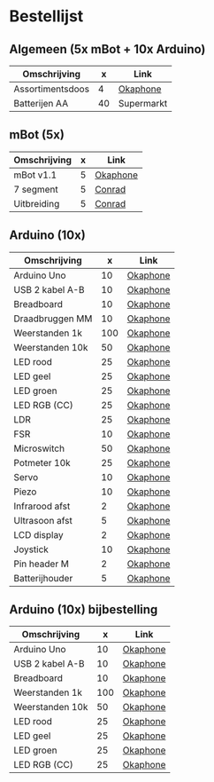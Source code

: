 # Bestellijst

## Algemeen (5x mBot + 10x Arduino)

Omschrijving    |  x|Link
----------------|---|-----------
Assortimentsdoos|  4|[Okaphone](https://www.okaphone.com/artikel.asp?id=467196)
Batterijen AA   | 40|Supermarkt

## mBot (5x)

Omschrijving    |  x|Link
----------------|---|-----------
mBot v1.1       |  5|[Okaphone](https://www.okaphone.com/artikel.asp?id=484976)
7 segment       |  5|[Conrad](https://www.conrad.nl/p/makeblock-uitbreidingsmodule-me-7-segment-display-1549437)
Uitbreiding     |  5|[Conrad](https://www.conrad.nl/p/makeblock-uitbreidingsmodule-1549061)

## Arduino (10x)

Omschrijving    |  x|Link
----------------|---|-----------
Arduino Uno     | 10|[Okaphone](https://www.okaphone.com/artikel.asp?id=477022)
USB 2 kabel A-B | 10|[Okaphone](https://www.okaphone.com/artikel.asp?id=451342)
Breadboard      | 10|[Okaphone](https://www.okaphone.com/artikel.asp?id=485313)
Draadbruggen MM | 10|[Okaphone](https://www.okaphone.com/artikel.asp?id=485732)
Weerstanden 1k  |100|[Okaphone](https://www.okaphone.com/artikel.asp?id=468069)
Weerstanden 10k | 50|[Okaphone](https://www.okaphone.com/artikel.asp?id=468050)
LED rood        | 25|[Okaphone](https://www.okaphone.com/artikel.asp?id=422565)
LED geel        | 25|[Okaphone](https://www.okaphone.com/artikel.asp?id=422563)
LED groen       | 25|[Okaphone](https://www.okaphone.com/artikel.asp?id=453127)
LED RGB (CC)    | 25|[Okaphone](https://www.okaphone.com/artikel.asp?id=467470)
LDR             | 25|[Okaphone](https://www.okaphone.com/artikel.asp?id=421466)
FSR             | 10|[Okaphone](https://www.okaphone.com/artikel.asp?id=470971)
Microswitch     | 50|[Okaphone](https://www.okaphone.com/artikel.asp?id=151005)
Potmeter 10k    | 25|[Okaphone](https://www.okaphone.com/artikel.asp?id=2219)
Servo           | 10|[Okaphone](https://www.okaphone.com/artikel.asp?id=472492)
Piezo           | 10|[Okaphone](https://www.okaphone.com/artikel.asp?id=477841)
Infrarood afst  |  2|[Okaphone](https://www.okaphone.com/artikel.asp?id=473512)
Ultrasoon afst  |  5|[Okaphone](https://www.okaphone.com/artikel.asp?id=475841)
LCD display     |  2|[Okaphone](https://www.okaphone.com/artikel.asp?id=467475)
Joystick        | 10|[Okaphone](https://www.okaphone.com/artikel.asp?id=471060)
Pin header M    |  2|[Okaphone](https://www.okaphone.com/artikel.asp?id=409896)
Batterijhouder  |  5|[Okaphone](https://www.okaphone.com/artikel.asp?id=435596)



## Arduino (10x) bijbestelling

Omschrijving    |  x|Link
----------------|---|-----------
Arduino Uno     | 10|[Okaphone](https://www.okaphone.com/artikel.asp?id=477022)
USB 2 kabel A-B | 10|[Okaphone](https://www.okaphone.com/artikel.asp?id=451342)
Breadboard      | 10|[Okaphone](https://www.okaphone.com/artikel.asp?id=485313)
Weerstanden 1k  |100|[Okaphone](https://www.okaphone.com/artikel.asp?id=468069)
Weerstanden 10k | 50|[Okaphone](https://www.okaphone.com/artikel.asp?id=468050)
LED rood        | 25|[Okaphone](https://www.okaphone.com/artikel.asp?id=422565)
LED geel        | 25|[Okaphone](https://www.okaphone.com/artikel.asp?id=422563)
LED groen       | 25|[Okaphone](https://www.okaphone.com/artikel.asp?id=453127)
LED RGB (CC)    | 25|[Okaphone](https://www.okaphone.com/artikel.asp?id=467470)
